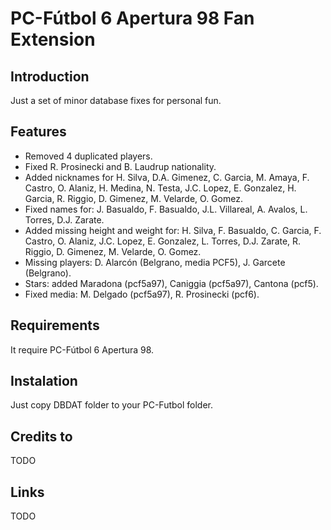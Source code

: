 # PC-Fútbol 6 Apertura 98 Fan Extension

## Introduction

Just a set of minor database fixes for personal fun.

## Features

* Removed 4 duplicated players.
* Fixed R. Prosinecki and B. Laudrup nationality.
* Added nicknames for H. Silva, D.A. Gimenez, C. Garcia, M. Amaya, F. Castro, O. Alaniz, H. Medina, N. Testa, J.C. Lopez, E. Gonzalez, H. Garcia, R. Riggio, D. Gimenez, M. Velarde, O. Gomez.
* Fixed names for: J. Basualdo, F. Basualdo, J.L. Villareal, A. Avalos, L. Torres, D.J. Zarate.
* Added missing height and weight for: H. Silva, F. Basualdo, C. Garcia, F. Castro, O. Alaniz, J.C. Lopez, E. Gonzalez, L. Torres, D.J. Zarate, R. Riggio, D. Gimenez, M. Velarde, O. Gomez.
* Missing players: D. Alarcón (Belgrano, media PCF5), J. Garcete (Belgrano).
* Stars: added Maradona (pcf5a97), Caniggia (pcf5a97), Cantona (pcf5).
* Fixed media: M. Delgado (pcf5a97), R. Prosinecki (pcf6).

## Requirements

It require PC-Fútbol 6 Apertura 98.

## Instalation

Just copy DBDAT folder to your PC-Futbol folder.

## Credits to

TODO

## Links

TODO